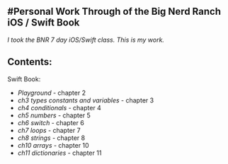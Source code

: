 #Personal Work Through of the Big Nerd Ranch iOS / Swift Book
-----

*I took the BNR 7 day iOS/Swift class. This is my work.*

Contents:
----

Swift Book:

- *Playground* - chapter 2
- *ch3 types constants and variables*	 - chapter 3
- *ch4 conditionals* - chapter 4
- *ch5 numbers* - chapter 5	
- *ch6 switch* - chapter 6
- *ch7 loops* - chapter 7
- *ch8 strings* - chapter 8
- *ch10 arrays* - chapter 10
- *ch11 dictionaries* - chapter 11
